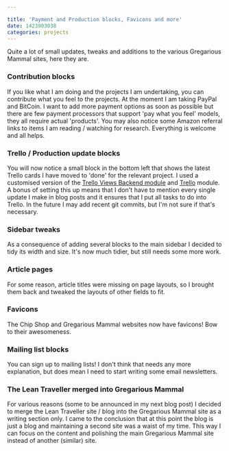 ```yaml
---

title: 'Payment and Production blocks, Favicons and more'
date: 1423903038
categories: projects
---
```


Quite a lot of small updates, tweaks and additions to the various Gregarious Mammal sites, here they are.

### Contribution blocks
If you like what I am doing and the projects I am undertaking, you can contribute what you feel to the projects. At the moment I am taking PayPal and BitCoin. I want to add more payment options as soon as possible but there are few payment processors that support 'pay what you feel' models, they all require actual 'products'. You may also notice some Amazon referral links to items I am reading / watching for research. Everything is welcome and all helps.

### Trello / Production update blocks
You will now notice a small block in the bottom left that shows the latest Trello cards I have moved to 'done' for the relevant project. I used a customised version of the [Trello Views Backend module](https://www.drupal.org/project/trello_views_backend) and [Trello](https://www.drupal.org/project/trello) module. A bonus of setting this up means that I don't have to mention every single update I make in blog posts and it ensures that I put all tasks to do into Trello. In the future I may add recent git commits, but I'm not sure if that's necessary.

### Sidebar tweaks
As a consequence of adding several blocks to the main sidebar I decided to tidy its width and size. It's now much tidier, but still needs some more work.

### Article pages
For some reason, article titles were missing on page layouts, so I brought them back and tweaked the layouts of other fields to fit.

### Favicons
The Chip Shop and Gregarious Mammal websites now have favicons! Bow to their awesomeness.

### Mailing list blocks
You can sign up to mailing lists! I don't think that needs any more explanation, but does mean I need to start writing some email newsletters.

### The Lean Traveller merged into Gregarious Mammal
For various reasons (some to be announced in my next blog post) I decided to merge the Lean Traveller site / blog into the Gregarious Mammal site as a writing section only. I came to the conclusion that at this point the blog is just a blog and maintaining a second site was a waist of my time. This way I can focus on the content and polishing the main Gregarious Mammal site instead of another (similar) site.
